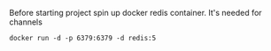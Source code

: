 Before starting project spin up docker redis container.
It's needed for channels
```shell script
docker run -d -p 6379:6379 -d redis:5
```
